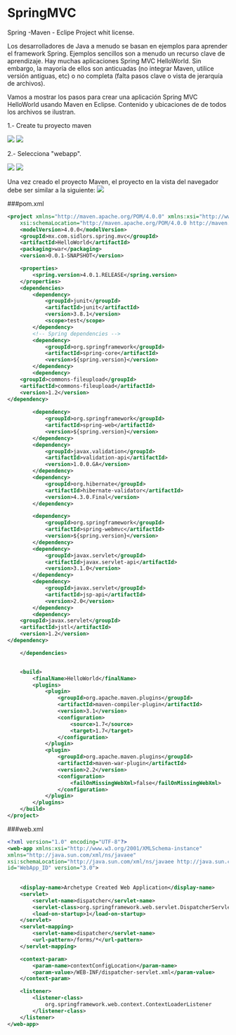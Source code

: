 # SpringMVC

Spring -Maven - Eclipe Project whit license. 

Los desarrolladores de Java a menudo se basan en ejemplos para aprender el framework Spring. Ejemplos sencillos son a menudo un recurso clave de aprendizaje. Hay muchas aplicaciones Spring MVC HelloWorld. Sin embargo, la mayoría de ellos son anticuadas (no integrar Maven, utilice versión antiguas, etc) o no completa (falta pasos clave o vista de jerarquía de archivos). 

Vamos a mostrar los pasos para crear una aplicación Spring MVC HelloWorld usando Maven en Eclipse. Contenido y ubicaciones de de todos los archivos se ilustran.

1.- Create tu proyecto maven

![](http://www.programcreek.com/wp-content/uploads/2014/02/spring-helloworld-maven-1.jpg)
![](http://www.programcreek.com/wp-content/uploads/2014/02/spring-helloworld-maven-2.jpg)

2.- Selecciona "webapp".

![](http://www.programcreek.com/wp-content/uploads/2014/02/spring-helloworld-maven-3.jpg)
![](http://www.programcreek.com/wp-content/uploads/2014/02/spring-helloworld-maven-4.jpg)


Una vez creado el proyecto Maven, el proyecto en la vista del navegador debe ser similar a la siguiente:
![](http://www.programcreek.com/wp-content/uploads/2014/02/spring-mvc-helloworld-navigator-view1.jpg)

###pom.xml

```xml
<project xmlns="http://maven.apache.org/POM/4.0.0" xmlns:xsi="http://www.w3.org/2001/XMLSchema-instance"
	xsi:schemaLocation="http://maven.apache.org/POM/4.0.0 http://maven.apache.org/maven-v4_0_0.xsd">
	<modelVersion>4.0.0</modelVersion>
	<groupId>mx.com.sidlors.spring.mvc</groupId>
	<artifactId>HelloWorld</artifactId>
	<packaging>war</packaging>
	<version>0.0.1-SNAPSHOT</version>

	<properties>
		<spring.version>4.0.1.RELEASE</spring.version>
	</properties>
	<dependencies>
		<dependency>
			<groupId>junit</groupId>
			<artifactId>junit</artifactId>
			<version>3.8.1</version>
			<scope>test</scope>
		</dependency>
		<!-- Spring dependencies -->
		<dependency>
			<groupId>org.springframework</groupId>
			<artifactId>spring-core</artifactId>
			<version>${spring.version}</version>
		</dependency>
		<dependency>
	<groupId>commons-fileupload</groupId>
	<artifactId>commons-fileupload</artifactId>
	<version>1.2</version>
</dependency>
		
		<dependency>
			<groupId>org.springframework</groupId>
			<artifactId>spring-web</artifactId>
			<version>${spring.version}</version>
		</dependency>
		<dependency>
			<groupId>javax.validation</groupId>
			<artifactId>validation-api</artifactId>
			<version>1.0.0.GA</version>
		</dependency>
		<dependency>
			<groupId>org.hibernate</groupId>
			<artifactId>hibernate-validator</artifactId>
			<version>4.3.0.Final</version>
		</dependency>

		<dependency>
			<groupId>org.springframework</groupId>
			<artifactId>spring-webmvc</artifactId>
			<version>${spring.version}</version>
		</dependency>
		<dependency>
			<groupId>javax.servlet</groupId>
			<artifactId>javax.servlet-api</artifactId>
			<version>3.1.0</version>
		</dependency>
		<dependency>
			<groupId>javax.servlet</groupId>
			<artifactId>jsp-api</artifactId>
			<version>2.0</version>
		</dependency>
		<dependency>
    <groupId>javax.servlet</groupId>
    <artifactId>jstl</artifactId>
    <version>1.2</version>
</dependency>

	</dependencies>


	<build>
		<finalName>HelloWorld</finalName>
		<plugins>
			<plugin>
				<groupId>org.apache.maven.plugins</groupId>
				<artifactId>maven-compiler-plugin</artifactId>
				<version>3.1</version>
				<configuration>
					<source>1.7</source>
					<target>1.7</target>
				</configuration>
			</plugin>
			<plugin>
				<groupId>org.apache.maven.plugins</groupId>
				<artifactId>maven-war-plugin</artifactId>
				<version>2.2</version>
				<configuration>
					<failOnMissingWebXml>false</failOnMissingWebXml>
				</configuration>
			</plugin>
		</plugins>
	</build>
</project>
```

###web.xml

```xml
<?xml version="1.0" encoding="UTF-8"?>
<web-app xmlns:xsi="http://www.w3.org/2001/XMLSchema-instance" 
xmlns="http://java.sun.com/xml/ns/javaee" 
xsi:schemaLocation="http://java.sun.com/xml/ns/javaee http://java.sun.com/xml/ns/javaee/web-app_3_0.xsd" 
id="WebApp_ID" version="3.0">
  
 
	<display-name>Archetype Created Web Application</display-name>
	<servlet>
		<servlet-name>dispatcher</servlet-name>
		<servlet-class>org.springframework.web.servlet.DispatcherServlet</servlet-class>
		<load-on-startup>1</load-on-startup>
	</servlet>
	<servlet-mapping>
		<servlet-name>dispatcher</servlet-name>
		<url-pattern>/forms/*</url-pattern>
	</servlet-mapping>

	<context-param>
		<param-name>contextConfigLocation</param-name>
		<param-value>/WEB-INF/dispatcher-servlet.xml</param-value>
	</context-param>

	<listener>
		<listener-class>
			org.springframework.web.context.ContextLoaderListener
		</listener-class>
	</listener>
</web-app>
```




